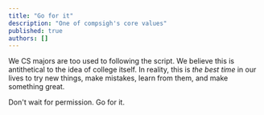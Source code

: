 ```yaml
---
title: "Go for it"
description: "One of compsigh's core values"
published: true
authors: []
---
```


We CS majors are too used to following the script. We believe this is antithetical to the idea of college itself. In reality, this is *the best time* in our lives to try new things, make mistakes, learn from them, and make something great.

Don't wait for permission. Go for it.
